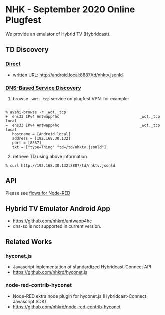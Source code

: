 # NHK - September 2020 Online Plugfest

We provide an emulator of Hybrid TV (Hybridcast). 

## TD Discovery

### [Direct](https://w3c.github.io/wot-discovery/#introduction-direct)

- written URL: http://android.local:8887/td/nhktv.jsonld

### [DNS-Based Service Discovery](https://w3c.github.io/wot-discovery/#introduction-dns-sd)

1. browse `_wot._tcp` service on plugfest VPN.  for example:
```

% avahi-browse -r _wot._tcp
+  ens33 IPv4 Antwapp4hc                                    _wot._tcp            local
=  ens33 IPv4 Antwapp4hc                                    _wot._tcp            local
   hostname = [Android.local]
   address = [192.168.30.132]
   port = [8887]
   txt = ["type=Thing" "td=/td/nhktv.jsonld"]

```
2. retrieve TD using above information
```
% curl http://192.168.30.132:8887/td/nhktv.jsonld
```

## API
Please see [flows for Node-RED](https://github.com/endouhhc/wot-testing/new/master/events/2020.09.Online/TDs/NHK/flows_nhk_plugfest202009.json)

## Hybrid TV Emulator Android App 
- https://github.com/nhkrd/antwapp4hc
- dns-sd is not supported in current version.

## Related Works

### hyconet.js
- Javascript inplementation of standardized Hybridcast-Connect API 
- https://github.com/nhkrd/hyconet.js

### node-red-contrib-hyconet
- Node-RED extra node plugin for hyconet.js (Hybridcast-Connect Javascript SDK)
- https://github.com/nhkrd/node-red-contrib-hyconet
